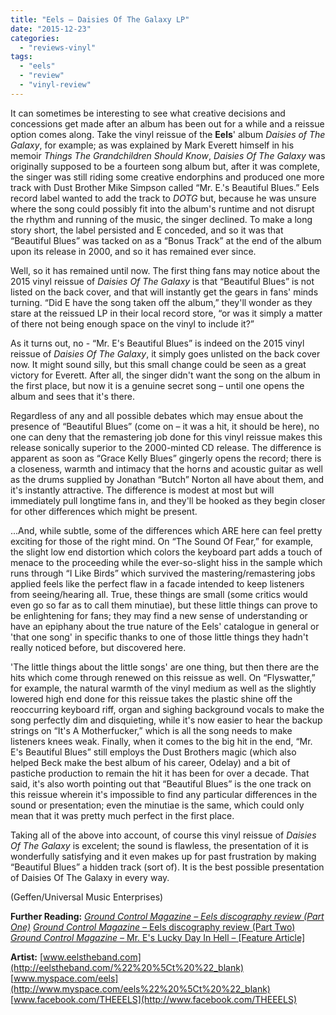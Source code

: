 ```yaml
---
title: "Eels – Daisies Of The Galaxy LP"
date: "2015-12-23"
categories: 
  - "reviews-vinyl"
tags: 
  - "eels"
  - "review"
  - "vinyl-review"
---
```


It can sometimes be interesting to see what creative decisions and concessions get made after an album has been out for a while and a reissue option comes along. Take the vinyl reissue of the **Eels**' album _Daisies of The Galaxy_, for example; as was explained by Mark Everett himself in his memoir _Things The Grandchildren Should Know_, _Daisies Of The Galaxy_ was originally supposed to be a fourteen song album but, after it was complete, the singer was still riding some creative endorphins and produced one more track with Dust Brother Mike Simpson called “Mr. E.'s Beautiful Blues.” Eels record label wanted to add the track to _DOTG_ but, because he was unsure where the song could possibly fit into the album's runtime and not disrupt the rhythm and running of the music, the singer declined. To make a long story short, the label persisted and E conceded, and so it was that “Beautiful Blues” was tacked on as a “Bonus Track” at the end of the album upon its release in 2000, and so it has remained ever since.

Well, so it has remained until now. The first thing fans may notice about the 2015 vinyl reissue of _Daisies Of The Galaxy_ is that “Beautiful Blues” is not listed on the back cover, and that will instantly get the gears in fans' minds turning. “Did E have the song taken off the album,” they'll wonder as they stare at the reissued LP in their local record store, “or was it simply a matter of there not being enough space on the vinyl to include it?”

As it turns out, no - “Mr. E's Beautiful Blues” is indeed on the 2015 vinyl reissue of _Daisies Of The Galaxy_, it simply goes unlisted on the back cover now. It might sound silly, but this small change could be seen as a great victory for Everett. After all, the singer didn't want the song on the album in the first place, but now it is a genuine secret song – until one opens the album and sees that it's there.

Regardless of any and all possible debates which may ensue about the presence of “Beautiful Blues” (come on – it was a hit, it should be here), no one can deny that the remastering job done for this vinyl reissue makes this release sonically superior to the 2000-minted CD release. The difference is apparent as soon as “Grace Kelly Blues” gingerly opens the record; there is a closeness, warmth and intimacy that the horns and acoustic guitar as well as the drums supplied by Jonathan “Butch” Norton all have about them, and it's instantly attractive. The difference is modest at most but will immediately pull longtime fans in, and they'll be hooked as they begin closer for other differences which might be present.

...And, while subtle, some of the differences which ARE here can feel pretty exciting for those of the right mind. On “The Sound Of Fear,” for example, the slight low end distortion which colors the keyboard part adds a touch of menace to the proceeding while the ever-so-slight hiss in the sample which runs through “I Like Birds” which survived the mastering/remastering jobs applied feels like the perfect flaw in a facade intended to keep listeners from seeing/hearing all. True, these things are small (some critics would even go so far as to call them minutiae), but these little things can prove to be enlightening for fans; they may find a new sense of understanding or have an epiphany about the true nature of the Eels' catalogue in general or 'that one song' in specific thanks to one of those little things they hadn't really noticed before, but discovered here.

'The little things about the little songs' are one thing, but then there are the hits which come through renewed on this reissue as well. On “Flyswatter,” for example, the natural warmth of the vinyl medium as well as the slightly lowered high end done for this reissue takes the plastic shine off the reoccurring keyboard riff, organ and sighing background vocals to make the song perfectly dim and disquieting, while it's now easier to hear the backup strings on “It's A Motherfucker,” which is all the song needs to make listeners knees weak. Finally, when it comes to the big hit in the end, “Mr. E's Beautiful Blues” still employs the Dust Brothers magic (which also helped Beck make the best album of his career, Odelay) and a bit of pastiche production to remain the hit it has been for over a decade. That said, it's also worth pointing out that “Beautiful Blues” is the one track on this reissue wherein it's impossible to find any particular differences in the sound or presentation; even the minutiae is the same, which could only mean that it was pretty much perfect in the first place.

Taking all of the above into account, of course this vinyl reissue of _Daisies Of The Galaxy_ is excelent; the sound is flawless, the presentation of it is wonderfully satisfying and it even makes up for past frustration by making “Beautiful Blues” a hidden track (sort of). It is the best possible presentation of Daisies Of The Galaxy in every way.

(Geffen/Universal Music Enterprises)

**Further Reading:** [_Ground Control Magazine –_ _Eels discography review (Part One)_](http://groundcontrolmag.com/detail/1/3128/%22%20%5Ct%20%22_blank) [_Ground Control Magazine –_ Eels discography review (Part Two)](http://groundcontrolmag.com/detail/1/3129/%22%20%5Ct%20%22_blank) [_Ground Control Magazine –_ Mr. E's Lucky Day In Hell – \[Feature Article\]](http://groundcontrolmag.com/detail/1/879/%22%20%5Ct%20%22_blank)

**Artist:** [www.eelstheband.com](http://eelstheband.com/%22%20%5Ct%20%22_blank) [www.myspace.com/eels](http://www.myspace.com/eels%22%20%5Ct%20%22_blank) [www.facebook.com/THEEELS](http://www.facebook.com/THEEELS)
